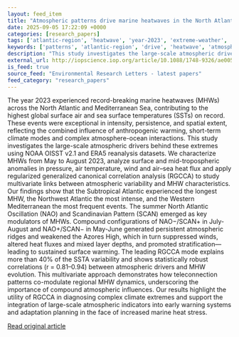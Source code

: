 ```yaml
---
layout: feed_item
title: "Atmospheric patterns drive marine heatwaves in the North Atlantic and Mediterranean Sea during summer 2023"
date: 2025-09-05 17:22:09 +0000
categories: [research_papers]
tags: ['atlantic-region', 'heatwave', 'year-2023', 'extreme-weather', 'urgent', 'wind-power', 'renewable-energy', 'hurricanes']
keywords: ['patterns', 'atlantic-region', 'drive', 'heatwave', 'atmospheric', 'year-2023', 'extreme-weather', 'urgent']
description: "This study investigates the large-scale atmospheric drivers behind these extremes using NOAA OISST v2"
external_url: http://iopscience.iop.org/article/10.1088/1748-9326/ae0055
is_feed: true
source_feed: "Environmental Research Letters - latest papers"
feed_category: "research_papers"
---
```


The year 2023 experienced record-breaking marine heatwaves (MHWs) across the North Atlantic and Mediterranean Sea, contributing to the highest global surface air and sea surface temperatures (SSTs) on record. These events were exceptional in intensity, persistence, and spatial extent, reflecting the combined influence of anthropogenic warming, short-term climate modes and complex atmosphere-ocean interactions. This study investigates the large-scale atmospheric drivers behind these extremes using NOAA OISST v2.1 and ERA5 reanalysis datasets. We characterize MHWs from May to August 2023, analyze surface and mid-tropospheric anomalies in pressure, air temperature, wind and air–sea heat flux and apply regularized generalized canonical correlation analysis (RGCCA) to study multivariate links between atmospheric variability and MHW characteristics. Our findings show that the Subtropical Atlantic experienced the longest MHW, the Northwest Atlantic the most intense, and the Western Mediterranean the most frequent events. The summer North Atlantic Oscillation (NAO) and Scandinavian Pattern (SCAN) emerged as key modulators of MHWs. Compound configurations of NAO−/SCAN+ in July-August and NAO+/SCAN− in May-June generated persistent atmospheric ridges and weakened the Azores High, which in turn suppressed winds, altered heat fluxes and mixed layer depths, and promoted stratification—leading to sustained surface warming. The leading RGCCA mode explains more than 40% of the SSTA variability and shows statistically robust correlations (r = 0.81–0.94) between atmospheric drivers and MHW evolution. This multivariate approach demonstrates how teleconnection patterns co-modulate regional MHW dynamics, underscoring the importance of compound atmospheric influences. Our results highlight the utility of RGCCA in diagnosing complex climate extremes and support the integration of large-scale atmospheric indicators into early warning systems and adaptation planning in the face of increased marine heat stress.

[Read original article](http://iopscience.iop.org/article/10.1088/1748-9326/ae0055)
